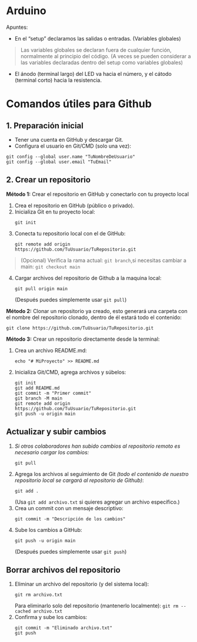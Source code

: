 # Arduino
Apuntes:

* En el “setup” declaramos las salidas o entradas. (Variables globales)
> Las variables globales se declaran fuera de cualquier función, normalmente al principio del código. (A veces se pueden considerar a las variables declaradas dentro del setup como variables globales)

* El ánodo (terminal largo) del LED va hacia el número, y el cátodo (terminal corto) hacia la resistencia.


# Comandos útiles para Github

## 1. Preparación inicial
* Tener una cuenta en GitHub y descargar Git.
* Configura el usuario en Git/CMD (solo una vez):
```
git config --global user.name "TuNombreDeUsuario"
git config --global user.email "TuEmail"
```

## 2. Crear un repositorio
<strong>Método 1:</strong> Crear el repositorio en GitHub y conectarlo con tu proyecto local
1. Crea el repositorio en GitHub (público o privado).
2. Inicializa Git en tu proyecto local:
   ```
   git init
   ```
3. Conecta tu repositorio local con el de GitHub:
   ```
   git remote add origin https://github.com/TuUsuario/TuRepositorio.git
   ```
 > (Opcional) Verifica la rama actual: ```git branch```,si necesitas cambiar a main: ```git checkout main```
4. Cargar archivos del repositorio de Github a la maquina local:
   ```
   git pull origin main
   ```
   (Después puedes simplemente usar ```git pull```)

<strong>Método 2:</strong> Clonar un repositorio ya creado, esto generará una carpeta con el nombre del repositorio clonado, dentro de él estará todo el contenido:
   ```
   git clone https://github.com/TuUsuario/TuRepositorio.git
   ```

<strong>Método 3:</strong> Crear un repositorio directamente desde la terminal:
1. Crea un archivo README.md:
   ```
   echo "# MiProyecto" >> README.md
   ```
2. Inicializa Git/CMD, agrega archivos y súbelos:
   ```
   git init
   git add README.md
   git commit -m "Primer commit"
   git branch -M main
   git remote add origin https://github.com/TuUsuario/TuRepositorio.git
   git push -u origin main
   ```

## Actualizar y subir cambios
1. *Si otros colaboradores han subido cambios al repositorio remoto es necesario cargar los cambios:*
   ```
   git pull
   ```
2. Agrega los archivos al seguimiento de Git _(todo el contenido de nuestro repositorio local se cargará al repositorio de Github)_:
   ```
   git add .
   ```
   (Usa ```git add archivo.txt``` si quieres agregar un archivo específico.)
3. Crea un commit con un mensaje descriptivo:
   ```
   git commit -m "Descripción de los cambios"
   ```
4. Sube los cambios a GitHub:
   ```
   git push -u origin main
   ```
   (Después puedes simplemente usar ```git push```)

## Borrar archivos del repositorio
1. Eliminar un archivo del repositorio (y del sistema local):
   ```
   git rm archivo.txt
   ```
   Para eliminarlo solo del repositorio (mantenerlo localmente): ```git rm --cached archivo.txt```
2. Confirma y sube los cambios:
   ```
   git commit -m "Eliminado archivo.txt"
   git push
   ```
   
